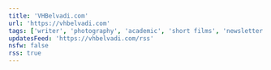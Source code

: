```yaml
---
title: 'VHBelvadi.com'
url: 'https://vhbelvadi.com'
tags: ['writer', 'photography', 'academic', 'short films', 'newsletter']
updatesFeed: 'https://vhbelvadi.com/rss'
nsfw: false
rss: true
---
```

